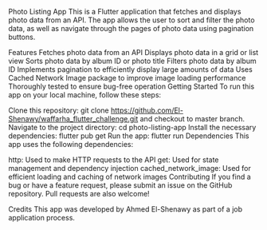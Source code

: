 Photo Listing App
This is a Flutter application that fetches and displays photo data from an API. The app allows the user to sort and filter the photo data, as well as navigate through the pages of photo data using pagination buttons.

Features
Fetches photo data from an API
Displays photo data in a grid or list view
Sorts photo data by album ID or photo title
Filters photo data by album ID
Implements pagination to efficiently display large amounts of data
Uses Cached Network Image package to improve image loading performance
Thoroughly tested to ensure bug-free operation
Getting Started
To run this app on your local machine, follow these steps:

Clone this repository: git clone https://github.com/El-Shenawy/waffarha_flutter_challenge.git and checkout to master branch.
Navigate to the project directory: cd photo-listing-app
Install the necessary dependencies: flutter pub get
Run the app: flutter run
Dependencies
This app uses the following dependencies:

http: Used to make HTTP requests to the API
get: Used for state management and dependency injection
cached_network_image: Used for efficient loading and caching of network images
Contributing
If you find a bug or have a feature request, please submit an issue on the GitHub repository. Pull requests are also welcome!

Credits
This app was developed by Ahmed El-Shenawy as part of a job application process.

